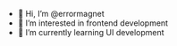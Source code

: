 - 👋 Hi, I’m @errormagnet
- 👀 I’m interested in frontend development
- 🌱 I’m currently learning UI development

